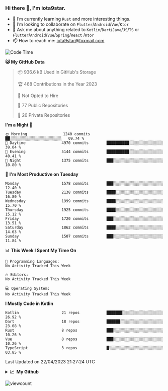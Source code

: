 ### Hi there 👋, I'm iota9star.

- 🌱 I’m currently learning `Rust` and more interesting things.
- 👯 I’m looking to collaborate on `Flutter`/`Android`/`Vue`/`Ktor`
- 💬 Ask me about anything related to `Kotlin`/`Dart`/`Java`/`JS`/`TS` or `Flutter`/`Android`/`Vue`/`Spring`/`React`
  /`Ktor`
- 📫 How to reach me: [iota9star@foxmail.com](iota9star@foxmail.com)



<!--START_SECTION:waka-->
![Code Time](http://img.shields.io/badge/Code%20Time-3%2C090%20hrs%2054%20mins-blue)

**🐱 My GitHub Data** 

> 📦 936.6 kB Used in GitHub's Storage 
 > 
> 🏆 468 Contributions in the Year 2023
 > 
> 🚫 Not Opted to Hire
 > 
> 📜 77 Public Repositories 
 > 
> 🔑 26 Private Repositories 
 > 
**I'm a Night 🦉** 

```text
🌞 Morning                1240 commits        ██░░░░░░░░░░░░░░░░░░░░░░░   09.74 % 
🌆 Daytime                4970 commits        ██████████░░░░░░░░░░░░░░░   39.04 % 
🌃 Evening                5144 commits        ██████████░░░░░░░░░░░░░░░   40.41 % 
🌙 Night                  1375 commits        ███░░░░░░░░░░░░░░░░░░░░░░   10.80 % 
```
📅 **I'm Most Productive on Tuesday** 

```text
Monday                   1578 commits        ███░░░░░░░░░░░░░░░░░░░░░░   12.40 % 
Tuesday                  2138 commits        ████░░░░░░░░░░░░░░░░░░░░░   16.80 % 
Wednesday                1999 commits        ████░░░░░░░░░░░░░░░░░░░░░   15.70 % 
Thursday                 1925 commits        ████░░░░░░░░░░░░░░░░░░░░░   15.12 % 
Friday                   1720 commits        ███░░░░░░░░░░░░░░░░░░░░░░   13.51 % 
Saturday                 1862 commits        ████░░░░░░░░░░░░░░░░░░░░░   14.63 % 
Sunday                   1507 commits        ███░░░░░░░░░░░░░░░░░░░░░░   11.84 % 
```


📊 **This Week I Spent My Time On** 

```text
💬 Programming Languages: 
No Activity Tracked This Week

🔥 Editors: 
No Activity Tracked This Week

💻 Operating System: 
No Activity Tracked This Week
```

**I Mostly Code in Kotlin** 

```text
Kotlin                   21 repos            ███████░░░░░░░░░░░░░░░░░░   26.92 % 
Dart                     18 repos            ██████░░░░░░░░░░░░░░░░░░░   23.08 % 
Rust                     8 repos             ███░░░░░░░░░░░░░░░░░░░░░░   10.26 % 
Vue                      8 repos             ███░░░░░░░░░░░░░░░░░░░░░░   10.26 % 
TypeScript               3 repos             █░░░░░░░░░░░░░░░░░░░░░░░░   03.85 % 
```




 Last Updated on 22/04/2023 21:27:24 UTC
<!--END_SECTION:waka-->

<details>
  <summary><b>📈&nbsp;&nbsp;My Github</b></summary>
  <br>
  <img src='https://github-profile-trophy.vercel.app/?username=iota9star'>
  <img src='https://bad-apple-github-readme.vercel.app/api?show_bg=1&username=iota9star&hide_title=true'>
  <img src='http://cr-skills-chart-widget.azurewebsites.net/api/api?username=iota9star'>
</details>


![viewcount](https://count.getloli.com/get/@iota9star?theme=rule34)
